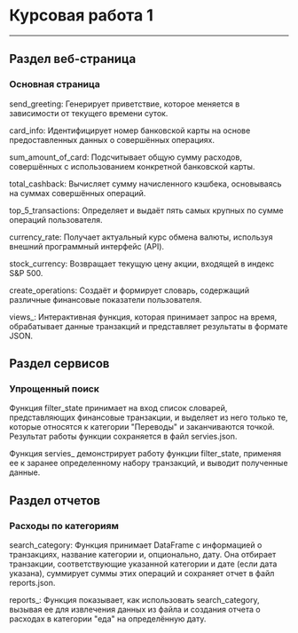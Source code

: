 # Курсовая работа 1
________________________________________________________________

## Раздел веб-страница
### Основная страница
send_greeting: Генерирует приветствие, которое меняется в зависимости от текущего времени суток.

card_info: Идентифицирует номер банковской карты на основе предоставленных данных о совершённых операциях.

sum_amount_of_card: Подсчитывает общую сумму расходов, совершённых с использованием конкретной банковской карты.

total_cashback: Вычисляет сумму начисленного кэшбека, основываясь на суммах совершённых операций.

top_5_transactions: Определяет и выдаёт пять самых крупных по сумме операций пользователя.

currency_rate: Получает актуальный курс обмена валюты, используя внешний программный интерфейс (API).

stock_currency: Возвращает текущую цену акции, входящей в индекс S&P 500.

create_operations: Создаёт и формирует словарь, содержащий различные финансовые показатели пользователя.

views_: Интерактивная функция, которая принимает запрос на время, обрабатывает данные транзакций и представляет результаты в формате JSON.

## Раздел сервисов
### Упрощенный поиск
Функция filter_state принимает на вход список словарей, представляющих финансовые транзакции, и выделяет из него только те, которые относятся к категории "Переводы" и заканчиваются точкой. Результат работы функции сохраняется в файл servies.json.

Функция servies_ демонстрирует работу функции filter_state, применяя ее к заранее определенному набору транзакций, и выводит полученные данные.

## Раздел отчетов
### Расходы по категориям
search_category: Функция принимает DataFrame с информацией о транзакциях, название категории и, опционально, дату. Она отбирает транзакции, соответствующие указанной категории и дате (если дата указана), суммирует суммы этих операций и сохраняет отчет в файл reports.json.

reports_: Функция показывает, как использовать search_category, вызывая ее для извлечения данных из файла и создания отчета о расходах в категории "еда" на определённую дату.
